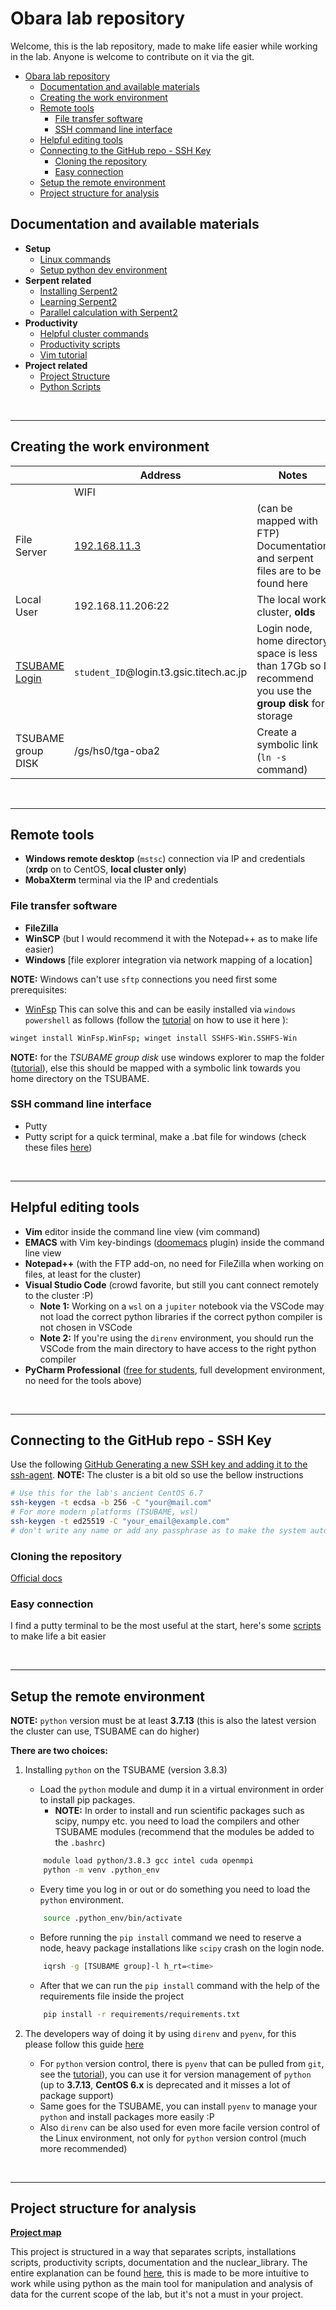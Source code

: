 # Obara lab repository

Welcome, this is the lab repository, made to make life easier while working in the lab. Anyone is welcome to contribute on it via the git. 

<!-- TOC -->

- [Obara lab repository](#obara-lab-repository)
  - [Documentation and available materials](#documentation-and-available-materials)
  - [Creating the work environment](#creating-the-work-environment)
  - [Remote tools](#remote-tools)
    - [File transfer software](#file-transfer-software)
    - [SSH command line interface](#ssh-command-line-interface)
  - [Helpful editing tools](#helpful-editing-tools)
  - [Connecting to the GitHub repo - SSH Key](#connecting-to-the-github-repo---ssh-key)
    - [Cloning the repository](#cloning-the-repository)
    - [Easy connection](#easy-connection)
  - [Setup the remote environment](#setup-the-remote-environment)
  - [Project structure for analysis](#project-structure-for-analysis)

<!-- /TOC -->

## Documentation and available materials

* **Setup**
  * [Linux commands](documentation/linux_commands.md)
  * [Setup python dev environment](documentation/setup_py_environment.md)
* **Serpent related**
  * [Installing Serpent2](installation_scripts)
  * [Learning Serpent2](documentation/learning_sss2.md)
  * [Parallel calculation with Serpent2](documentation/mpi_commands.md)
* **Productivity**
  * [Helpful cluster commands](documentation/cluster_commands.md)
  * [Productivity scripts](productivity_scripts)
  * [Vim tutorial](documentation/vim_commands.md)
* **Project related**
  * [Project Structure](documentation/structuring_and_workflow.md)
  * [Python Scripts](python_scripts_no_lib)

<br>

---

## Creating the work environment


|                                                                                   | Address                                 | Notes                                                                                              | user           |
| --------------------------------------------------------------------------------- | --------------------------------------- | -------------------------------------------------------------------------------------------------- | -------------- |
|                                                                                   | WIFI                                    |                                                                                                    | obaralab       |
| File Server                                                                       | [192.168.11.3](ftp://192.168.11.3)      | (can be mapped with FTP)<br>Documentation and serpent files are to be found here                   | -              |
| Local User                                                                        | 192.168.11.206:22                       | The local work cluster, **olds**                                                                   | _student user_ |
| [TSUBAME Login](https://helpdesk.t3.gsic.titech.ac.jp/manuals/handbook.en/start/) | `student_ID`@login.t3.gsic.titech.ac.jp | Login node, home directory space is less than 17Gb so I recommend you use the **group disk** for storage | `student_ID`   |
| TSUBAME group DISK                                                                | /gs/hs0/tga-oba2                        | Create a symbolic link (`ln -s` command)                                                          |                |

<br>

---

## Remote tools

- **Windows remote desktop** (`mstsc`) connection via IP and credentials (**xrdp** on to CentOS, **local cluster only**)
- **MobaXterm** terminal via the IP and credentials

### File transfer software

- **FileZilla**
- **WinSCP** (but I would recommend it with the Notepad++ as to make life easier)
- **Windows** [file explorer integration via network mapping of a location]

**NOTE:** Windows can't use `sftp` connections you need first some prerequisites:
  - [WinFsp](https://github.com/winfsp/sshfs-win)
  This can solve this and can be easily installed via `windows powershell` as follows (follow the [tutorial](https://sftptogo.com/blog/how-to-map-sftp-as-a-windows-10-drive/)  on how to use it here ):
  ```sh
  winget install WinFsp.WinFsp; winget install SSHFS-Win.SSHFS-Win
  ```

**NOTE:** for the *TSUBAME group disk* use windows explorer to map the folder ([tutorial](https://helpdesk.t3.gsic.titech.ac.jp/manuals/handbook.en/storage/#highspeed)), else this should be mapped with a symbolic link towards you home directory on the TSUBAME.

### SSH command line interface

- Putty
- Putty script for a quick terminal, make a .bat file for windows (check these files [here](productivity_scripts/02_putty_terminal_script/README.md))

<br>

---

## Helpful editing tools

- **Vim** editor inside the command line view (vim command)
- **EMACS** with Vim key-bindings ([doomemacs](https://github.com/doomemacs/doomemacs) plugin) inside the command line view
- **Notepad++** (with the FTP add-on, no need for FileZilla when working on files, at least for the cluster)
- **Visual Studio Code** (crowd favorite, but still you cant connect remotely to the cluster :P)
  - **Note 1:** Working on a `wsl` on a `jupiter` notebook via the VSCode may not load the correct python libraries if the correct python compiler is not chosen in VSCode
  - **Note 2:** If you're using the `direnv` environment, you should run the VSCode from the main directory to have access to the right python compiler
- **PyCharm Professional** ([free for students](https://www.jetbrains.com/community/education/#students), full development environment, no need for the tools above)

<br>

---

## Connecting to the GitHub repo - SSH Key

Use the following [GitHub Generating a new SSH key and adding it to the ssh-agent](https://docs.github.com/en/enterprise-server@3.6/authentication/connecting-to-github-with-ssh/generating-a-new-ssh-key-and-adding-it-to-the-ssh-agent).
**NOTE:** The cluster is a bit old so use the bellow instructions
``` sh
# Use this for the lab's ancient CentOS 6.7 
ssh-keygen -t ecdsa -b 256 -C "your@mail.com"
# For more modern platforms (TSUBAME, wsl)
ssh-keygen -t ed25519 -C "your_email@example.com"
# don't write any name or add any passphrase as to make the system automaticaly pick it up
```

### Cloning the repository

[Official docs](https://docs.github.com/en/repositories/creating-and-managing-repositories/cloning-a-repository)

### Easy connection
I find a putty terminal to be the most useful at the start, here's some [scripts](productivity_scripts/02_putty_terminal_script) to make life a bit easier

<br>

---

## Setup the remote environment

**NOTE:** `python` version must be at least **3.7.13** (this is also the latest version the cluster can use, TSUBAME can do higher)

**There are two choices:**
  1. Installing `python` on the TSUBAME (version 3.8.3)

       - Load the `python` module and dump it in a virtual environment in order to install pip packages.
         - **NOTE:** In order to install and run scientific packages such as scipy, numpy etc. you need to load the compilers and other TSUBAME modules (recommend that the modules be added to the `.bashrc`)
  
      ```sh
          module load python/3.8.3 gcc intel cuda openmpi
          python -m venv .python_env
      ```
  
      - Every time you log in or out or do something you need to load the `python` environment.
      ```sh
          source .python_env/bin/activate
      ```

      - Before running the `pip install` command we need to reserve a node, heavy package installations like `scipy` crash on the login node.
      ```sh
          iqrsh -g [TSUBAME group]-l h_rt=<time>
      ```

      - After that we can run the `pip install` command with the help of the requirements file inside the project
      ```sh
          pip install -r requirements/requirements.txt 
      ```

  2. The developers way of doing it by using `direnv` and `pyenv`, for this please follow this guide [here](documentation/setup_py_environment)

     - For `python` version control, there is `pyenv` that can be pulled from  `git`, see the [tutorial](https://github.com/pyenv/pyenv#installation)), you can use it for version management of `python` (up to **3.7.13**, **CentOS 6.x** is deprecated and it misses a lot of package support)
     - Same goes for the TSUBAME, you can install `pyenv` to manage your `python` and install packages more easily :P
     - Also `direnv` can be also used for even more facile version control of the Linux environment, not only for `python` version control (much more recommended)

<br>

---

## Project structure for analysis

**[Project map](documentation/structuring_and_workflow.md)**

This project is structured in a way that separates scripts, installations scripts, productivity scripts, documentation and the nuclear_library.
The entire explanation can be found [here](documentation/structuring_and_workflow.md), this is made to be more intuitive to work while using python as the main tool for manipulation and analysis of data for the current scope of the lab, but it's not a must in your project. 


